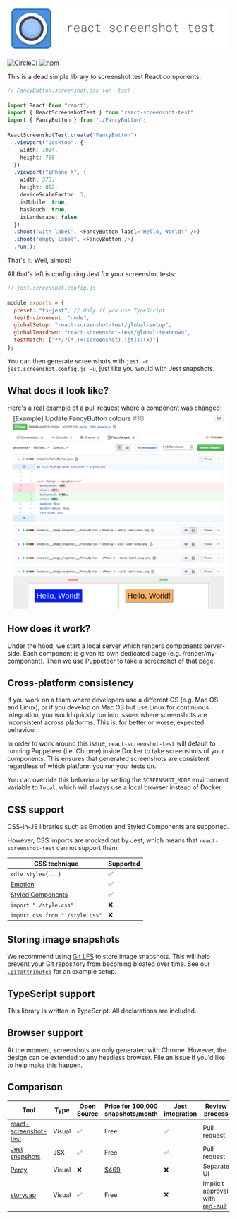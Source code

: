 [![Logo](brand/logo.png)](https://www.npmjs.com/package/react-screenshot-test)

[![CircleCI](https://img.shields.io/circleci/build/github/fwouts/react-screenshot-test)](https://circleci.com/gh/fwouts/react-screenshot-test/tree/master)
[![npm](https://img.shields.io/npm/v/react-screenshot-test)](https://www.npmjs.com/package/react-screenshot-test)

This is a dead simple library to screenshot test React components.

```typescript
// FancyButton.screenshot.jsx (or .tsx)

import React from "react";
import { ReactScreenshotTest } from "react-screenshot-test";
import { FancyButton } from "./FancyButton";

ReactScreenshotTest.create("FancyButton")
  .viewport("Desktop", {
    width: 1024,
    height: 768
  })
  .viewport("iPhone X", {
    width: 375,
    height: 812,
    deviceScaleFactor: 3,
    isMobile: true,
    hasTouch: true,
    isLandscape: false
  })
  .shoot("with label", <FancyButton label="Hello, World!" />)
  .shoot("empty label", <FancyButton />)
  .run();
```

That's it. Well, almost!

All that's left is configuring Jest for your screenshot tests:

```js
// jest.screenshot.config.js

module.exports = {
  preset: "ts-jest", // Only if you use TypeScript
  testEnvironment: "node",
  globalSetup: "react-screenshot-test/global-setup",
  globalTeardown: "react-screenshot-test/global-teardown",
  testMatch: ["**/?(*.)+(screenshot).[jt]s?(x)"]
};
```

You can then generate screenshots with `jest -c jest.screenshot.config.js -u`,
just like you would with Jest snapshots.

## What does it look like?

Here's a [real example](https://github.com/fwouts/react-screenshot-test/pull/18/files?short_path=9fa0253#diff-9fa0253d6c3a2b1cf8ec498eec18360e) of a pull request where a component was changed:
[![Example PR](example-pr.png)](https://github.com/fwouts/react-screenshot-test/pull/18/files?short_path=c1101dd#diff-c1101ddb11729f8ee0750df5e9595b47)

## How does it work?

Under the hood, we start a local server which renders components server-side. Each component is given its own dedicated page (e.g. /render/my-component). Then we use Puppeteer to take a screenshot of that page.

## Cross-platform consistency

If you work on a team where developers use a different OS (e.g. Mac OS and
Linux), or if you develop on Mac OS but use Linux for continuous integration,
you would quickly run into issues where screenshots are inconsistent across
platforms. This is, for better or worse, expected behaviour.

In order to work around this issue, `react-screenshot-test` will default to
running Puppeteer (i.e. Chrome) inside Docker to take screenshots of your
components. This ensures that generated screenshots are consistent regardless of
which platform you run your tests on.

You can override this behaviour by setting the `SCREENSHOT_MODE` environment
variable to `local`, which will always use a local browser instead of Docker.

## CSS support

CSS-in-JS libraries such as Emotion and Styled Components are supported.

However, CSS imports are mocked out by Jest, which means that `react-screenshot-test` cannot support them.

| CSS technique                                          | Supported |
| ------------------------------------------------------ | --------- |
| `<div style={...}`                                     | ✅        |
| [Emotion](https://emotion.sh)                          | ✅        |
| [Styled Components](https://www.styled-components.com) | ✅        |
| `import "./style.css"`                                 | ❌        |
| `import css from "./style.css"`                        | ❌        |

## Storing image snapshots

We recommend using [Git LFS](https://git-lfs.github.com) to store image
snapshots. This will help prevent your Git repository from becoming bloated over time. See our [`.gitattributes`](.gitattributes) for an example setup.

## TypeScript support

This library is written in TypeScript. All declarations are included.

## Browser support

At the moment, screenshots are only generated with Chrome. However, the design can be extended to any headless browser. File an issue if you'd like to help make this happen.

## Comparison

| Tool                                                                         | Type   | Open Source | Price for 100,000 snapshots/month | Jest integration | Review process                                                         |
| ---------------------------------------------------------------------------- | ------ | ----------- | --------------------------------- | ---------------- | ---------------------------------------------------------------------- |
| [react-screenshot-test](https://www.npmjs.com/package/react-screenshot-test) | Visual | ✅          | Free                              | ✅               | Pull request                                                           |
| [Jest snapshots](https://jestjs.io/docs/en/snapshot-testing)                 | JSX    | ✅          | Free                              | ✅               | Pull request                                                           |
| [Percy](https://percy.io)                                                    | Visual | ❌          | [\$469](https://percy.io/pricing) | ❌               | Separate UI                                                            |  |
| [storycap](https://github.com/reg-viz/storycap)                              | Visual | ✅          | Free                              | ❌               | Implicit approval with [reg-suit](https://github.com/reg-viz/reg-suit) |
